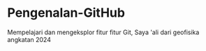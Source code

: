 # Pengenalan-GitHub
Mempelajari dan mengeksplor fitur fitur Git, Saya 'ali dari geofisika angkatan 2024
